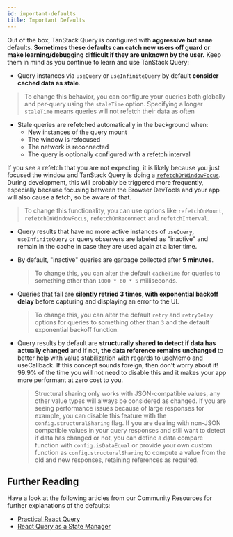 ```yaml
---
id: important-defaults
title: Important Defaults
---
```


Out of the box, TanStack Query is configured with **aggressive but sane** defaults. **Sometimes these defaults can catch new users off guard or make learning/debugging difficult if they are unknown by the user.** Keep them in mind as you continue to learn and use TanStack Query:

- Query instances via `useQuery` or `useInfiniteQuery` by default **consider cached data as stale**.

> To change this behavior, you can configure your queries both globally and per-query using the `staleTime` option. Specifying a longer `staleTime` means queries will not refetch their data as often

- Stale queries are refetched automatically in the background when:
  - New instances of the query mount
  - The window is refocused
  - The network is reconnected
  - The query is optionally configured with a refetch interval

If you see a refetch that you are not expecting, it is likely because you just focused the window and TanStack Query is doing a [`refetchOnWindowFocus`](../window-focus-refetching). During development, this will probably be triggered more frequently, especially because focusing between the Browser DevTools and your app will also cause a fetch, so be aware of that.

> To change this functionality, you can use options like `refetchOnMount`, `refetchOnWindowFocus`, `refetchOnReconnect` and `refetchInterval`.

- Query results that have no more active instances of `useQuery`, `useInfiniteQuery` or query observers are labeled as "inactive" and remain in the cache in case they are used again at a later time.
- By default, "inactive" queries are garbage collected after **5 minutes**.

  > To change this, you can alter the default `cacheTime` for queries to something other than `1000 * 60 * 5` milliseconds.

- Queries that fail are **silently retried 3 times, with exponential backoff delay** before capturing and displaying an error to the UI.

  > To change this, you can alter the default `retry` and `retryDelay` options for queries to something other than `3` and the default exponential backoff function.

- Query results by default are **structurally shared to detect if data has actually changed** and if not, **the data reference remains unchanged** to better help with value stabilization with regards to useMemo and useCallback. If this concept sounds foreign, then don't worry about it! 99.9% of the time you will not need to disable this and it makes your app more performant at zero cost to you.

  > Structural sharing only works with JSON-compatible values, any other value types will always be considered as changed. If you are seeing performance issues because of large responses for example, you can disable this feature with the `config.structuralSharing` flag. If you are dealing with non-JSON compatible values in your query responses and still want to detect if data has changed or not, you can define a data compare function with `config.isDataEqual` or provide your own custom function as `config.structuralSharing` to compute a value from the old and new responses, retaining references as required.

[//]: # 'Materials'

## Further Reading

Have a look at the following articles from our Community Resources for further explanations of the defaults:

- [Practical React Query](../../../../framework/react/community/tkdodos-blog#1-practical-react-query)
- [React Query as a State Manager](../../../../framework/react/community/tkdodos-blog#10-react-query-as-a-state-manager)

[//]: # 'Materials'
